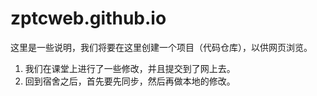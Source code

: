 # zptcweb.github.io
这里是一些说明，我们将要在这里创建一个项目（代码仓库），以供网页浏览。

1. 我们在课堂上进行了一些修改，并且提交到了网上去。
2. 回到宿舍之后，首先要先同步，然后再做本地的修改。

